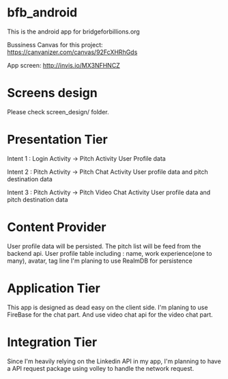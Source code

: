 # bfb_android
This is the android app for bridgeforbillions.org

Bussiness Canvas for this project: 
  https://canvanizer.com/canvas/92FcXHRhGds
  
App screen:
  http://invis.io/MX3NFHNCZ

# Screens design
Please check screen_design/ folder.

# Presentation Tier
Intent 1 : Login Activity -> Pitch Activity
   User Profile data

Intent 2 : Pitch Activity -> Pitch Chat Activity
   User profile data and pitch destination data

Intent 3 : Pitch Activity -> Pitch Video Chat Activity
   User profile data and pitch destination data

# Content Provider
User profile data will be persisted.
The pitch list will be feed from the backend api.
    User profile table including :    name, work experience(one to many), avatar, tag line
I'm planing to use RealmDB for persistence

# Application Tier
This app is designed as dead easy on the client side. I'm planing to use FireBase for the chat part.
And use video chat api for the video chat part.

# Integration Tier
Since I'm heavily relying on the Linkedin API in my app, I'm planning to have a API request package
using volley to handle the network request.